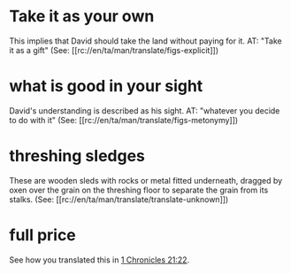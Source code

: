 # Take it as your own

This implies that David should take the land without paying for it. AT: "Take it as a gift" (See: [[rc://en/ta/man/translate/figs-explicit]])

# what is good in your sight

David's understanding is described as his sight. AT: "whatever you decide to do with it" (See: [[rc://en/ta/man/translate/figs-metonymy]])

# threshing sledges

These are wooden sleds with rocks or metal fitted underneath, dragged by oxen over the grain on the threshing floor to separate the grain from its stalks. (See: [[rc://en/ta/man/translate/translate-unknown]])

# full price

See how you translated this in [1 Chronicles 21:22](./21.md).